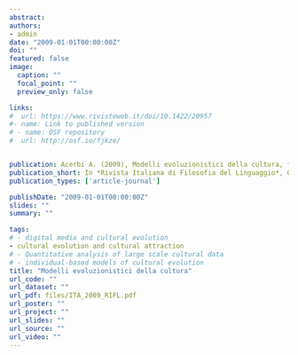 ```yaml
---
abstract: 
authors:
- admin
date: "2009-01-01T00:00:00Z"
doi: ""
featured: false
image:
  caption: ""
  focal_point: ""
  preview_only: false

links:
#  url: https://www.rivisteweb.it/doi/10.1422/20957
#- name: Link to published version
# - name: OSF repository
#  url: http://osf.io/fjkze/


publication: Acerbi A. (2009), Modelli evoluzionistici della cultura, *Rivista Italiana di Filosofia del Linguaggio*, 0, pp. 2 – 19
publication_short: In *Rivista Italiana di Filosofia del Linguaggio*, 0, pp. 2 – 19
publication_types: ['article-journal']

publishDate: "2009-01-01T00:00:00Z"
slides: ""
summary: ""

tags:
# - digital media and cultural evolution
- cultural evolution and cultural attraction 
# - Quantitative analysis of large scale cultural data
# - individual-based models of cultural evolution
title: "Modelli evoluzionistici della cultura"
url_code: ""
url_dataset: ""
url_pdf: files/ITA_2009_RIFL.pdf
url_poster: ""
url_project: ""
url_slides: ""
url_source: ""
url_video: ""
---
```

